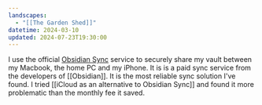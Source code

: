 ```yaml
---
landscapes:
  - "[[The Garden Shed]]"
datetime: 2024-03-10
updated: 2024-07-23T19:30:00
---
```

I use the official [Obsidian Sync](https://obsidian.md/sync) service to securely share my vault between my Macbook, the home PC and my iPhone. It is is a paid sync service from the developers of [[Obsidian]]. It is the most reliable sync solution I've found. I tried [[iCloud as an alternative to Obsidian Sync]] and found it more problematic than the monthly fee it saved.

